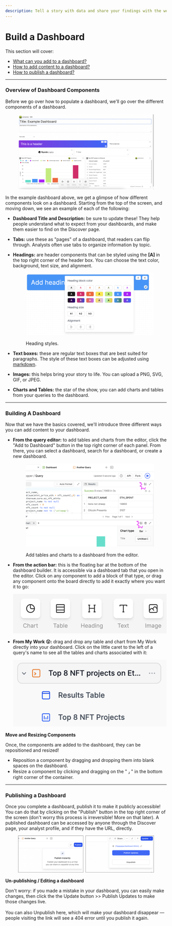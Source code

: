 ```yaml
---
description: Tell a story with data and share your findings with the world
---
```


# Build a Dashboard

This section will cover:

* [What can you add to a dashboard?](./#overview-of-dashboard-components)
* [How to add content to a dashboard?](./#building-a-dashboard)
* [How to publish a dashboard?](./#publishing-a-dashboard)

***



### Overview of Dashboard Components

Before we go over how to populate a dashboard, we'll go over the different components of a dashboard.&#x20;

<figure><img src="../../../../../.gitbook/assets/Screenshot 2023-03-10 at 1.16.16 PM.png" alt=""><figcaption></figcaption></figure>

In the example dashboard above, we get a glimpse of how different components look on a dashboard. Starting from the top of the screen, and moving down, we see an example of each of the following:

* **Dashboard Title and Description:** be sure to update these! They help people understand what to expect from your dashboards, and make them easier to find on the Discover page.
* **Tabs:** use these as "pages" of a dashboard, that readers can flip through. Analysts often use tabs to organize information by topic.&#x20;
*   **Headings:** are header components that can be styled using the **\[A]** in the top right corner of the header box. You can choose the text color, background, text size, and alignment.&#x20;



    <figure><img src="../../../../../.gitbook/assets/Screenshot 2023-03-14 at 10.06.20 AM.png" alt=""><figcaption><p>Heading styles. </p></figcaption></figure>
* **Text boxes:** these are regular text boxes that are best suited for paragraphs. The style of these text boxes can be adjusted using [markdown](https://www.markdownguide.org/basic-syntax/).&#x20;
* **Images:** this helps bring your story to life. You can upload a PNG, SVG, GIF, or JPEG.
* **Charts and Tables:** the star of the show, you can add charts and tables from your queries to the dashboard.&#x20;

***

### **Building A Dashboard**

Now that we have the basics covered, we'll introduce three different ways you can add content to your dashboard.&#x20;

*   **From the query editor:** to add tables and charts from the editor, click the "Add to Dashboard" button in the top right corner of each panel. From there, you can select a dashboard, search for a dashboard, or create a new dashboard.

    <figure><img src="../../../../../.gitbook/assets/Screenshot 2023-03-12 at 6.26.59 PM.png" alt=""><figcaption><p>Add tables and charts to a dashboard from the editor. </p></figcaption></figure>
*   **From the action bar:** this is the floating bar at the bottom of the dashboard builder. It is accessible via a dashboard tab that you open in the editor. Click on any component to add a block of that type, or drag any component onto the board directly to add it exactly where you want it to go:

    ![Action Bar from the Dashboard Editor. ](<../../../../../.gitbook/assets/Screenshot 2023-03-10 at 2.03.30 PM (1).png>)
*   **From My Work 😮:** drag and drop any table and chart from My Work directly into your dashboard. Click on the little caret to the left of a query's name to see all the tables and charts associated with it:

    ![Expanded query item under My Work.](<../../../../../.gitbook/assets/Screenshot 2023-03-10 at 2.38.47 PM.png>)



**Move and Resizing Components**

Once, the components are added to the dashboard, they can be repositioned and resized!

* Reposition a component by dragging and dropping them into blank spaces on the dashboard.&#x20;
* Resize a component by clicking and dragging on the " **⸥** " in the bottom right corner of the container.

***

### Publishing a Dashboard

Once you complete a dashboard, publish it to make it publicly accessible! You can do that by clicking on the "Publish" button in the top right corner of the screen (don't worry this process is irreversible! More on that later). A published dashboard can be accessed by anyone through the Discover page, your analyst profile, and if they have the URL, directly.&#x20;

<figure><img src="../../../../../.gitbook/assets/share.png" alt=""><figcaption></figcaption></figure>

**Un-publishing / Editing a dashboard**

Don't worry: if you made a mistake in your dashboard, you can easily make changes, then click the the Update button >> Publish Updates to make those changes live.\
\
You can also Unpublish here, which will make your dashboard disappear — people visiting the link will see a 404 error until you publish it again.
